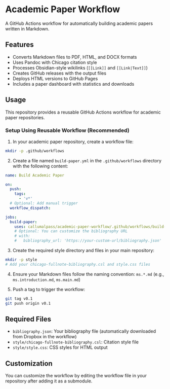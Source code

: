 # Academic Paper Workflow

A GitHub Actions workflow for automatically building academic papers written in Markdown.

## Features

- Converts Markdown files to PDF, HTML, and DOCX formats
- Uses Pandoc with Chicago citation style
- Processes Obsidian-style wikilinks (`[[Link]]` and `[[Link|Text]]`)
- Creates GitHub releases with the output files
- Deploys HTML versions to GitHub Pages
- Includes a paper dashboard with statistics and downloads

## Usage

This repository provides a reusable GitHub Actions workflow for academic paper repositories.

### Setup Using Reusable Workflow (Recommended)

1. In your academic paper repository, create a workflow file:

```bash
mkdir -p .github/workflows
```

2. Create a file named `build-paper.yml` in the `.github/workflows` directory with the following content:

```yaml
name: Build Academic Paper

on:
  push:
    tags:
      - 'v*'
  # Optional: Add manual trigger
  workflow_dispatch:

jobs:
  build-paper:
    uses: callumalpass/academic-paper-workflow/.github/workflows/build-paper.yml@main
    # Optional: You can customize the bibliography URL
    # with:
    #   bibliography_url: 'https://your-custom-url/bibliography.json'
```

3. Create the required style directory and files in your main repository:

```bash
mkdir -p style
# Add your chicago-fullnote-bibliography.csl and style.css files
```

4. Ensure your Markdown files follow the naming convention: `ms.*.md` (e.g., `ms.introduction.md`, `ms.main.md`)

5. Push a tag to trigger the workflow:

```bash
git tag v0.1
git push origin v0.1
```

## Required Files

- `bibliography.json`: Your bibliography file (automatically downloaded from Dropbox in the workflow)
- `style/chicago-fullnote-bibliography.csl`: Citation style file
- `style/style.css`: CSS styles for HTML output

## Customization

You can customize the workflow by editing the workflow file in your repository after adding it as a submodule.